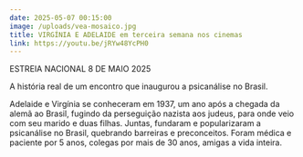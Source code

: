 ```yaml
---
date: 2025-05-07 00:15:00
image: /uploads/vea-mosaico.jpg
title: VIRGÍNIA E ADELAIDE em terceira semana nos cinemas
link: https://youtu.be/jRYw48YcPH0
---
```

ESTREIA NACIONAL 8 DE MAIO 2025

A história real de um encontro que inaugurou a psicanálise no Brasil.

Adelaide e Virgínia se conheceram em 1937, um ano após a chegada da alemã ao Brasil, fugindo da perseguição nazista aos judeus, para onde veio com seu marido e duas filhas. Juntas, fundaram e popularizaram a psicanálise no Brasil, quebrando barreiras e preconceitos. Foram médica e paciente por 5 anos, colegas por mais de 30 anos, amigas a vida inteira.
